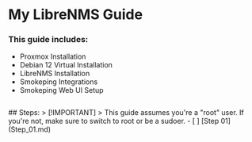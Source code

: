 # My LibreNMS Guide
### This guide includes:
- Proxmox Installation
- Debian 12 Virtual Installation
- LibreNMS Installation
- Smokeping Integrations
- Smokeping Web UI Setup
<p align="center">
<img ![1477-capybara](https://github.com/hispanicdevian/libreNMS-Guide/assets/135581442/4296fa98-e024-4ed7-9d23-8f414f94b5c0) />
</p>
## Steps:
> [!IMPORTANT]
> This guide assumes you're a "root" user. If you're not, make sure to switch to root or be a sudoer.
- [ ] [Step 01](Step_01.md)
